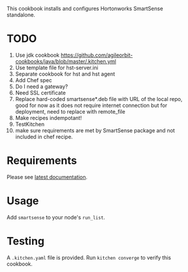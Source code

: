 This cookbook installs and configures Hortonworks SmartSense standalone.

TODO
====

1. Use jdk cookbook https://github.com/agileorbit-cookbooks/java/blob/master/.kitchen.yml
2. Use template file for hst-server.ini
3. Separate cookbook for hst and hst agent 
4. Add Chef spec
5. Do I need a gateway?
6. Need SSL certificate
7. Replace hard-coded smartsense*.deb file with URL of the local repo, good for now as it does not require internet connection but for deployment, need to replace with remote_file
8. Make recipes indempotant!
9. TestKitchen
10. make sure requirements are met by SmartSense package and not included in chef recipe.

Requirements
============

Please see [latest documentation](http://docs.hortonworks.com/HDPDocuments/SS1/SmartSense-1.2.2/bk_smartsense_admin/content/os_requirements.html).

Usage
=====

Add `smartsense` to your node's `run_list`.

Testing
=======

A `.kitchen.yaml` file is provided. Run `kitchen converge` to verify this cookbook.
